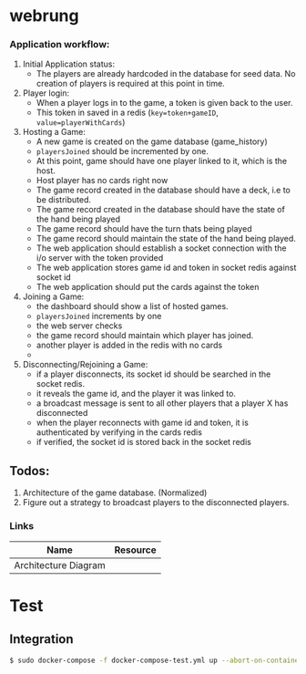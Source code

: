 # webrung

### Application workflow:

1. Initial Application status:
    * The players are already hardcoded in the database for seed data. No creation of players is required at this point in time.
2. Player login: 
    * When a player logs in to the game, a token is given back to the user.
    * This token in saved in a redis (`key=token+gameID`, `value=playerWithCards`)
3. Hosting a Game:
    * A new game is created on the game database (game_history)
    * `playersJoined` should be incremented by one.
    * At this point, game should have one player linked to it, which is the host.
    * Host player has no cards right now
    * The game record created in the database should have a deck, i.e to be distributed.
    * The game record created in the database should have the state of the hand being played
    * The game record should have the turn thats being played
    * The game record should maintain the state of the hand being played.
    * The web application should establish a socket connection with the i/o server with the token provided
    * The web application stores game id and token in socket redis against socket id
    * The web application should put the cards against the token
4. Joining a Game:
    * the dashboard should show a list of hosted games.
    * `playersJoined` increments by one
    * the web server checks 
    * the game record should maintain which player has joined.
    * another player is added in the redis with no cards
    * 
5. Disconnecting/Rejoining a Game:
    * if a player disconnects, its socket id should be searched in the socket redis.
    * it reveals the game id, and the player it was linked to.
    * a broadcast message is sent to all other players that a player X has disconnected
    * when the player reconnects with game id and token, it is authenticated by verifying in the cards redis
    * if verified, the socket id is stored back in the socket redis


## Todos:
1. Architecture of the game database. (Normalized)
2. Figure out a strategy to broadcast players to the disconnected players.

### Links

| Name | Resource |
| ------ | ------ |
| Architecture Diagram | <link> |


# Test

## Integration

```bash
$ sudo docker-compose -f docker-compose-test.yml up --abort-on-container-exit
```
